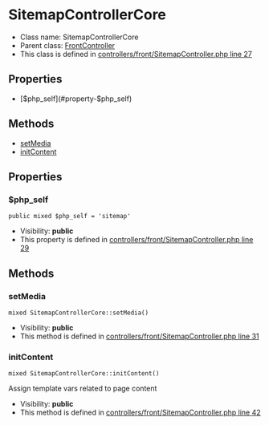 SitemapControllerCore
===============






* Class name: SitemapControllerCore
* Parent class: [FrontController](FrontControllerCore)
* This class is defined in [controllers/front/SitemapController.php line 27](https://github.com/PrestaShop/PrestaShop/blob/1.6.1.1/controllers/front/SitemapController.php#L27)





Properties
----------

* [$php_self](#property-$php_self)

Methods
-------
* [setMedia](#method-setMedia)
* [initContent](#method-initContent)




Properties
----------


### <a name="property-$php_self"></a>$php_self

    public mixed $php_self = 'sitemap'





* Visibility: **public**
* This property is defined in [controllers/front/SitemapController.php line 29](https://github.com/PrestaShop/PrestaShop/blob/1.6.1.1/controllers/front/SitemapController.php#L29)


Methods
-------


### <a name="method-setMedia"></a>setMedia

    mixed SitemapControllerCore::setMedia()





* Visibility: **public**
* This method is defined in [controllers/front/SitemapController.php line 31](https://github.com/PrestaShop/PrestaShop/blob/1.6.1.1/controllers/front/SitemapController.php#L31)




### <a name="method-initContent"></a>initContent

    mixed SitemapControllerCore::initContent()

Assign template vars related to page content



* Visibility: **public**
* This method is defined in [controllers/front/SitemapController.php line 42](https://github.com/PrestaShop/PrestaShop/blob/1.6.1.1/controllers/front/SitemapController.php#L42)



